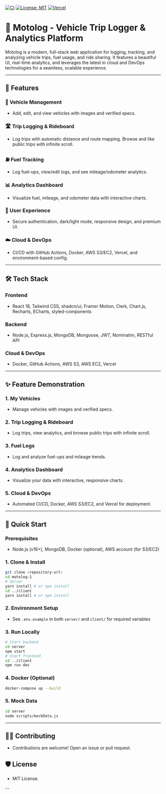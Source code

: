 [![CI](https://github.com/oj9299/motolog/actions/workflows/ci.yml/badge.svg)](https://github.com/oj9299/motolog/actions)
[![License: MIT](https://img.shields.io/badge/License-MIT-yellow.svg)](https://opensource.org/licenses/MIT)
[![Vercel](https://vercelbadge.vercel.app/api/oj9299/motolog)](https://vercel.com/)

# 🚗 Motolog - Vehicle Trip Logger & Analytics Platform

Motolog is a modern, full-stack web application for logging, tracking, and analyzing vehicle trips, fuel usage, and ride sharing. It features a beautiful UI, real-time analytics, and leverages the latest in cloud and DevOps technologies for a seamless, scalable experience.

---

## 🌟 Features

### 🚙 Vehicle Management
- Add, edit, and view vehicles with images and verified specs.

### 🛣️ Trip Logging & Rideboard
- Log trips with automatic distance and route mapping. Browse and like public trips with infinite scroll.

### ⛽ Fuel Tracking
- Log fuel-ups, view/edit logs, and see mileage/odometer analytics.

### 📊 Analytics Dashboard
- Visualize fuel, mileage, and odometer data with interactive charts.

### 👤 User Experience
- Secure authentication, dark/light mode, responsive design, and premium UI.

### ☁️ Cloud & DevOps
- CI/CD with GitHub Actions, Docker, AWS S3/EC2, Vercel, and environment-based config.

---

## 🛠️ Tech Stack

### Frontend
- React 18, Tailwind CSS, shadcn/ui, Framer Motion, Clerk, Chart.js, Recharts, ECharts, styled-components

### Backend
- Node.js, Express.js, MongoDB, Mongoose, JWT, Nominatim, RESTful API

### Cloud & DevOps
- Docker, GitHub Actions, AWS S3, AWS EC2, Vercel

---

## ✨ Feature Demonstration

### 1. **My Vehicles**
- Manage vehicles with images and verified specs.

### 2. **Trip Logging & Rideboard**
- Log trips, view analytics, and browse public trips with infinite scroll.

### 3. **Fuel Logs**
- Log and analyze fuel-ups and mileage trends.

### 4. **Analytics Dashboard**
- Visualize your data with interactive, responsive charts.

### 5. **Cloud & DevOps**
- Automated CI/CD, Docker, AWS S3/EC2, and Vercel for deployment.

---

## 🚀 Quick Start

### Prerequisites
- Node.js (v16+), MongoDB, Docker (optional), AWS account (for S3/EC2)

### 1. Clone & Install
```bash
git clone <repository-url>
cd motolog-1
# Server
yarn install # or npm install
cd ../client
yarn install # or npm install
```

### 2. Environment Setup
- See `.env.example` in both `server/` and `client/` for required variables

### 3. Run Locally
```bash
# Start backend
cd server
npm start
# Start frontend
cd ../client
npm run dev
```

### 4. Docker (Optional)
```bash
docker-compose up --build
```

### 5. Mock Data
```bash
cd server
node scripts/mockData.js
```

---

## 🧑‍💻 Contributing
- Contributions are welcome! Open an issue or pull request.

## 🛡️ License
- MIT License.

--